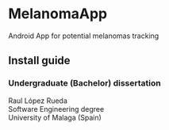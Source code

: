 # MelanomaApp
Android App for potential melanomas tracking

## Install guide

### Undergraduate (Bachelor) dissertation
Raul López Rueda  
Software Engineering degree  
University of Malaga (Spain)  
